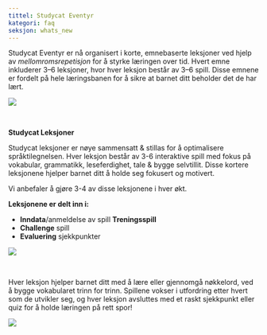 ```yaml
---
tittel: Studycat Eventyr
kategori: faq
seksjon: whats_new
---
```

Studycat Eventyr er nå organisert i korte, emnebaserte leksjoner ved hjelp av *mellomromsrepetisjon* for å styrke læringen over tid. Hvert emne inkluderer 3–6 leksjoner, hvor hver leksjon består av 3–6 spill. Disse emnene er fordelt på hele læringsbanen for å sikre at barnet ditt beholder det de har lært.  
  
![](https://help.Studycat.com/hc/article_attachments/40395054421145)  



 


**Studycat Leksjoner**


Studycat leksjoner er nøye sammensatt \& stillas for å optimalisere språktilegnelsen. Hver leksjon består av 3\-6 interaktive spill med fokus på vokabular, grammatikk, leseferdighet, tale \& bygge selvtillit. Disse kortere leksjonene hjelper barnet ditt å holde seg fokusert og motivert.   
  
Vi anbefaler å gjøre 3\-4 av disse leksjonene i hver økt.   
  
**Leksjonene er delt inn i:**


* **Inndata**/anmeldelse av spill
**Treningsspill**
* **Challenge** spill
* **Evaluering** sjekkpunkter


  
![](https://help.Studycat.com/hc/article_attachments/40396315316121)


 


Hver leksjon hjelper barnet ditt med å lære eller gjennomgå nøkkelord, ved å bygge vokabularet trinn for trinn. Spillene vokser i utfordring etter hvert som de utvikler seg, og hver leksjon avsluttes med et raskt sjekkpunkt eller quiz for å holde læringen på rett spor!


  
![](https://help.Studycat.com/hc/article_attachments/40396294306841)